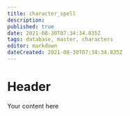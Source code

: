 ```yaml
---
title: character_spell
description: 
published: true
date: 2021-08-30T07:34:34.835Z
tags: database, master, characters
editor: markdown
dateCreated: 2021-08-30T07:34:34.835Z
---
```


# Header
Your content here